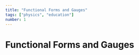 ```yaml
---
title: "Functional Forms and Gauges"
tags: ["physics", "education"]
number: 1
---
```


# Functional Forms and Gauges


## 

